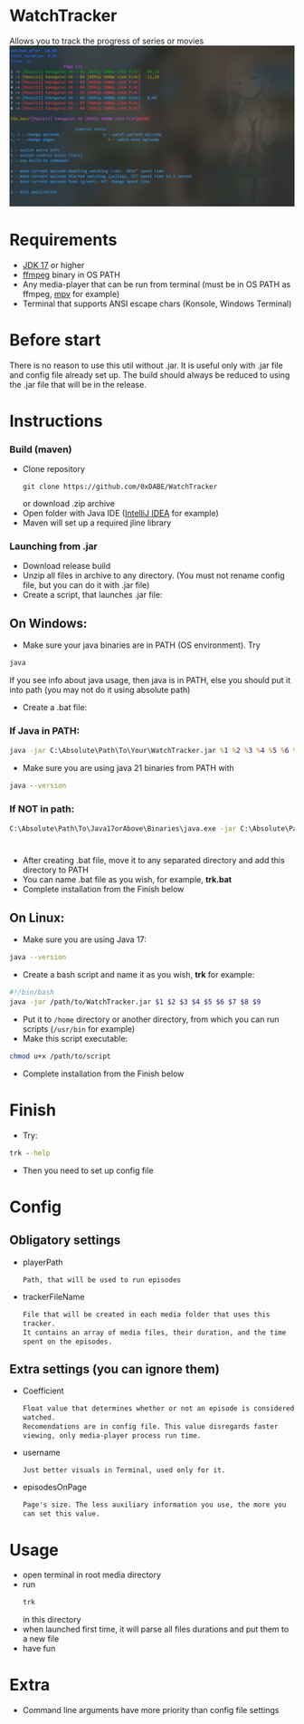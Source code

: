 #     WatchTracker
  Allows you to track the progress of series or movies
  [![N|Solid](https://github.com/0xDABE/WatchTracker/blob/main/Screenshot_1.png?raw=true)](https://github.com/0xDABE/WatchTracker/blob/main/Screenshot_1.png?raw=true)

# Requirements
- [JDK 17](https://www.oracle.com/uk/java/technologies/downloads/) or higher
- [ffmpeg](https://github.com/FFmpeg/FFmpeg) binary in OS PATH
- Any media-player that can be run from terminal (must be in OS PATH as ffmpeg, [mpv](https://mpv.io/) for example)
- Terminal that supports ANSI escape chars (Konsole, Windows Terminal)


# Before start

There is no reason to use this util without .jar. It is useful only with .jar file and config file already set up. The build should always be reduced to using the .jar file that will be in the release.


# Instructions
### Build (maven)
- Clone repository
  ```shell
  git clone https://github.com/0xDABE/WatchTracker
  ```
  or download .zip archive
- Open folder with Java IDE ([IntelliJ IDEA](https://www.jetbrains.com/idea/) for example)
- Maven will set up a required jline library

### Launching from .jar
- Download release build
- Unzip all files in archive to any directory. (You must not rename config file, but you can do it with .jar file)
- Create a script, that launches .jar file:
## On Windows:
- Make sure your java binaries are in PATH (OS environment). Try
 ```cmd
java
```
If you see info about java usage, then java is in PATH, else you should put it into path (you may not do it using absolute path)
- Create a .bat file:
### If Java in PATH:
```cmd
java -jar C:\Absolute\Path\To\Your\WatchTracker.jar %1 %2 %3 %4 %5 %6 %7 %8 %9
```
- Make sure you are using java 21 binaries from PATH with
```cmd
java --version
```
### If NOT in path:
```cmd
C:\Absolute\Path\To\Java17orAbove\Binaries\java.exe -jar C:\Absolute\Path\To\Your\WatchTracker.jar %1 %2 %3 %4 %5 %6 %7 %8 %9
```
#
- After creating .bat file, move it to any separated directory and add this directory to PATH
- You can name .bat file as you wish, for example, **trk.bat**
- Complete installation from the Finish below
## On Linux:
- Make sure you are using Java 17:
```bash
java --version
```
- Create a bash script and name it as you wish, **trk** for example:
```bash
#!/bin/bash
java -jar /path/to/WatchTracker.jar $1 $2 $3 $4 $5 $6 $7 $8 $9
```
- Put it to `/home` directory or another directory, from which you can run scripts (`/usr/bin` for example)
- Make this script executable:
```bash
chmod u+x /path/to/script
```
- Complete installation from the Finish below
# Finish
- Try:
```cmd
trk --help
```
- Then you need to set up config file

# Config
## Obligatory settings
- playerPath

      Path, that will be used to run episodes

- trackerFileName

      File that will be created in each media folder that uses this tracker. 
      It contains an array of media files, their duration, and the time spent on the episodes.

## Extra settings (you can ignore them)
- Coefficient

      Float value that determines whether or not an episode is considered watched. 
      Recomendations are in config file. This value disregards faster viewing, only media-player process run time.
- username

      Just better visuals in Terminal, used only for it.
- episodesOnPage

      Page's size. The less auxiliary information you use, the more you can set this value.

# Usage

- open terminal in root media directory
- run
  ```bash
  trk
  ```
  in this directory
- when launched first time, it will parse all files durations and put them to a new file
- have fun


# Extra
- Command line arguments have more priority than config file settings

